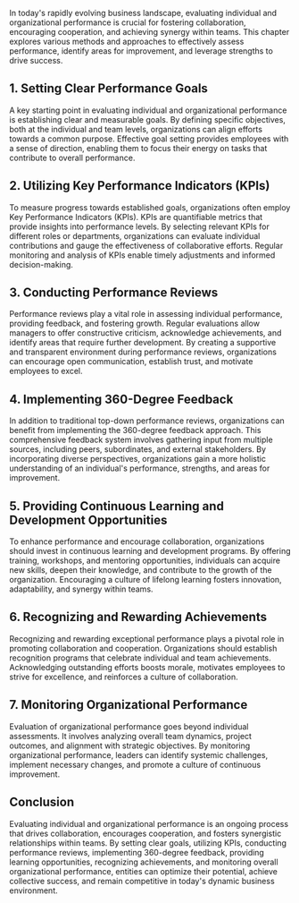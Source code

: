 
In today's rapidly evolving business landscape, evaluating individual and organizational performance is crucial for fostering collaboration, encouraging cooperation, and achieving synergy within teams. This chapter explores various methods and approaches to effectively assess performance, identify areas for improvement, and leverage strengths to drive success.

1\. Setting Clear Performance Goals
----------------------------------

A key starting point in evaluating individual and organizational performance is establishing clear and measurable goals. By defining specific objectives, both at the individual and team levels, organizations can align efforts towards a common purpose. Effective goal setting provides employees with a sense of direction, enabling them to focus their energy on tasks that contribute to overall performance.

2\. Utilizing Key Performance Indicators (KPIs)
----------------------------------------------

To measure progress towards established goals, organizations often employ Key Performance Indicators (KPIs). KPIs are quantifiable metrics that provide insights into performance levels. By selecting relevant KPIs for different roles or departments, organizations can evaluate individual contributions and gauge the effectiveness of collaborative efforts. Regular monitoring and analysis of KPIs enable timely adjustments and informed decision-making.

3\. Conducting Performance Reviews
---------------------------------

Performance reviews play a vital role in assessing individual performance, providing feedback, and fostering growth. Regular evaluations allow managers to offer constructive criticism, acknowledge achievements, and identify areas that require further development. By creating a supportive and transparent environment during performance reviews, organizations can encourage open communication, establish trust, and motivate employees to excel.

4\. Implementing 360-Degree Feedback
-----------------------------------

In addition to traditional top-down performance reviews, organizations can benefit from implementing the 360-degree feedback approach. This comprehensive feedback system involves gathering input from multiple sources, including peers, subordinates, and external stakeholders. By incorporating diverse perspectives, organizations gain a more holistic understanding of an individual's performance, strengths, and areas for improvement.

5\. Providing Continuous Learning and Development Opportunities
--------------------------------------------------------------

To enhance performance and encourage collaboration, organizations should invest in continuous learning and development programs. By offering training, workshops, and mentoring opportunities, individuals can acquire new skills, deepen their knowledge, and contribute to the growth of the organization. Encouraging a culture of lifelong learning fosters innovation, adaptability, and synergy within teams.

6\. Recognizing and Rewarding Achievements
-----------------------------------------

Recognizing and rewarding exceptional performance plays a pivotal role in promoting collaboration and cooperation. Organizations should establish recognition programs that celebrate individual and team achievements. Acknowledging outstanding efforts boosts morale, motivates employees to strive for excellence, and reinforces a culture of collaboration.

7\. Monitoring Organizational Performance
----------------------------------------

Evaluation of organizational performance goes beyond individual assessments. It involves analyzing overall team dynamics, project outcomes, and alignment with strategic objectives. By monitoring organizational performance, leaders can identify systemic challenges, implement necessary changes, and promote a culture of continuous improvement.

Conclusion
----------

Evaluating individual and organizational performance is an ongoing process that drives collaboration, encourages cooperation, and fosters synergistic relationships within teams. By setting clear goals, utilizing KPIs, conducting performance reviews, implementing 360-degree feedback, providing learning opportunities, recognizing achievements, and monitoring overall organizational performance, entities can optimize their potential, achieve collective success, and remain competitive in today's dynamic business environment.
